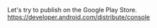 Let's try to publish on the Google Play Store.  
https://developer.android.com/distribute/console  
